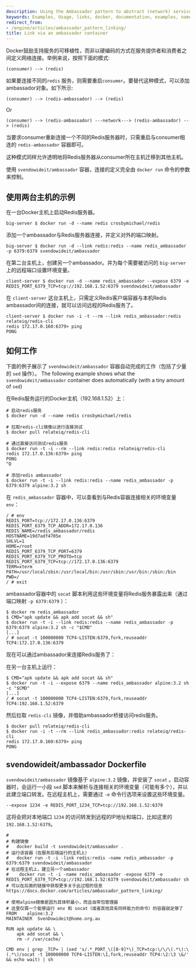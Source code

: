 ```yaml
---
description: Using the Ambassador pattern to abstract (network) services
keywords: Examples, Usage, links, docker, documentation, examples, names, name,  container naming
redirect_from:
- /engine/articles/ambassador_pattern_linking/
title: Link via an ambassador container
---
```


Docker鼓励支持服务的可移植性，而非以硬编码的方式在服务提供者和消费者之间定义网络连接。举例来说，按照下面的模式:

    (consumer) --> (redis)

如果要连接不同的`redis` 服务，则需要重启`consumer`。要替代这种模式，可以添加ambassador对象。如下所示:

    (consumer) --> (redis-ambassador) --> (redis)

Or

    (consumer) --> (redis-ambassador) ---network---> (redis-ambassador) --> (redis)

当要求consumer重新连接一个不同的Redis服务器时，只需重启与consumer相连的 `redis-ambassador` 容器即可。

这种模式同样允许透明地将Redis服务器从consumer所在主机迁移到其他主机。

使用 `svendowideit/ambassador` 容器，连接的定义完全由 `docker run` 命令的参数来控制。


## 使用两台主机的示例

在一台Docker主机上启动Redis服务器。

    big-server $ docker run -d --name redis crosbymichael/redis

添加一个ambassador与Redis服务器连接，并定义对外的端口映射。

    big-server $ docker run -d --link redis:redis --name redis_ambassador -p 6379:6379 svendowideit/ambassador

在第二台主机上，创建另一个ambassador。并为每个需要被访问的 `big-server` 上的远程端口设置环境变量。

    client-server $ docker run -d --name redis_ambassador --expose 6379 -e REDIS_PORT_6379_TCP=tcp://192.168.1.52:6379 svendowideit/ambassador

在 `client-server` 这台主机上，只需定义Redis客户端容器与本机Redis ambassador间的连接，就可以访问远程的Redis服务了。

    client-server $ docker run -i -t --rm --link redis_ambassador:redis relateiq/redis-cli
    redis 172.17.0.160:6379> ping
    PONG

## 如何工作

下面的例子展示了 `svendowideit/ambassador` 容器自动完成的工作（包括了少量的 `sed` 操作）。
The following example shows what the `svendowideit/ambassador` container
does automatically (with a tiny amount of `sed`)

在Redis服务运行的Docker主机（192.168.1.52）上：

    # 启动redis服务
    $ docker run -d --name redis crosbymichael/redis

    # 拉取redis-cli镜像以进行连接测试
    $ docker pull relateiq/redis-cli

    # 通过直接访问测试redis服务
    $ docker run -t -i --rm --link redis:redis relateiq/redis-cli
    redis 172.17.0.136:6379> ping
    PONG
    ^D

    # 添加redis ambassador
    $ docker run -t -i --link redis:redis --name redis_ambassador -p 6379:6379 alpine:3.2 sh

在 `redis_ambassador` 容器中，可以查看到与Redis容器连接相关的环境变量 `env`：

    / # env
    REDIS_PORT=tcp://172.17.0.136:6379
    REDIS_PORT_6379_TCP_ADDR=172.17.0.136
    REDIS_NAME=/redis_ambassador/redis
    HOSTNAME=19d7adf4705e
    SHLVL=1
    HOME=/root
    REDIS_PORT_6379_TCP_PORT=6379
    REDIS_PORT_6379_TCP_PROTO=tcp
    REDIS_PORT_6379_TCP=tcp://172.17.0.136:6379
    TERM=xterm
    PATH=/usr/local/sbin:/usr/local/bin:/usr/sbin:/usr/bin:/sbin:/bin
    PWD=/
    / # exit

ambassador容器中的 `socat` 脚本利用这些环境变量将Redis服务暴露出来（通过端口映射 `-p 6379:6379` ）：

    $ docker rm redis_ambassador
    $ CMD="apk update && apk add socat && sh"
    $ docker run -t -i --link redis:redis --name redis_ambassador -p 6379:6379 alpine:3.2 sh -c "$CMD"
    [...]
    / # socat -t 100000000 TCP4-LISTEN:6379,fork,reuseaddr TCP4:172.17.0.136:6379

现在可以通过ambassador来连接Redis服务了：

在另一台主机上运行：

    $ CMD="apk update && apk add socat && sh"
    $ docker run -t -i --expose 6379 --name redis_ambassador alpine:3.2 sh -c "$CMD"
    [...]
    / # socat -t 100000000 TCP4-LISTEN:6379,fork,reuseaddr TCP4:192.168.1.52:6379

然后拉取 `redis-cli` 镜像，并借助ambassador桥接访问redis服务。

    $ docker pull relateiq/redis-cli
    $ docker run -i -t --rm --link redis_ambassador:redis relateiq/redis-cli
    redis 172.17.0.160:6379> ping
    PONG

## svendowideit/ambassador Dockerfile

 `svendowideit/ambassador` 镜像基于 `alpine:3.2` 镜像，并安装了 `socat` 。启动容器时，会运行一小段 `sed` 脚本来解析与连接相关的环境变量（可能有多个），并以此建立端口转发。在远程主机上，需要通过 `-e` 命令行选项来设置这些环境变量。

    --expose 1234 -e REDIS_PORT_1234_TCP=tcp://192.168.1.52:6379

这将会把对本地端口 `1234` 的访问转发到远程的IP地址和端口，比如这里的 `192.168.1.52:6379`。

    #
    # 构建镜像
    #   docker build -t svendowideit/ambassador .
    # 运行该容器（在服务后端运行的主机上）
    #   docker run -t -i -link redis:redis -name redis_ambassador -p 6379:6379 svendowideit/ambassador
    # 在远程主机上，建立另一个ambassador
    #    docker run -t -i -name redis_ambassador -expose 6379 -e REDIS_PORT_6379_TCP=tcp://192.168.1.52:6379 svendowideit/ambassador sh
    # 可以在后面的链接中获取更多关于此过程的信息 https://docs.docker.com/articles/ambassador_pattern_linking/

    # 使用alpine镜像是因为其体积最小，而且自带包管理器 
    # 这里仅需一个能够运行 env 和 socat（或者其他具有同样能力的命令）的容器就足够了
    FROM	alpine:3.2
    MAINTAINER	SvenDowideit@home.org.au

    RUN apk update && \
    	apk add socat && \
    	rm -r /var/cache/

    CMD	env | grep _TCP= | (sed 's/.*_PORT_\([0-9]*\)_TCP=tcp:\/\/\(.*\):\(.*\)/socat -t 100000000 TCP4-LISTEN:\1,fork,reuseaddr TCP4:\2:\3 \&/' && echo wait) | sh
